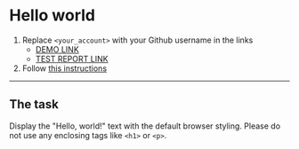 # Hello world

1. Replace `<your_account>` with your Github username in the links
   - [DEMO LINK](https://nazardovhanchuk.github.io/layout_hello-world/) <br>
   - [TEST REPORT LINK](https://nazardovhanchuk>.github.io/layout_hello-world/report/html_report/)
2. Follow [this instructions](https://mate-academy.github.io/layout_task-guideline/)

---

## The task

Display the "Hello, world!" text with the default browser styling. Please do not
use any enclosing tags like `<h1>` or `<p>`.
